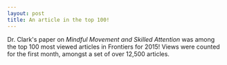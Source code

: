 ```yaml
---
layout: post
title: An article in the top 100!
---
```

Dr. Clark's paper on *Mindful Movement and Skilled Attention* was among the top
100 most viewed articles in Frontiers for 2015! Views were counted for the
first month, amongst a set of over 12,500 articles.
